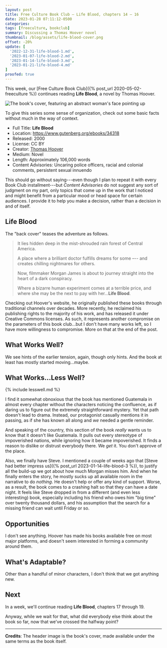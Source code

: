 ```yaml
---
layout: post
title: Free Culture Book Club — Life Blood, chapters 14 – 16
date: 2023-01-28 07:11:12-0500
categories:
tags: [freeculture, bookclub]
summary: Discussing a Thomas Hoover novel
thumbnail: /blog/assets/life-blood-cover.png
offset: -20%
update: [
  '2022-12-31-life-blood-1.md',
  '2023-01-07-life-blood-2.md',
  '2023-01-14-life-blood-3.md',
  '2023-01-21-life-blood-4.md'
]
proofed: true
---
```


This week, our [Free Culture Book Club]({% post_url 2020-05-02-freeculture %}) continues reading **Life Blood**, a novel by Thomas Hoover.

![The book's cover, featuring an abstract woman's face pointing up](/blog/assets/life-blood-cover.png "Out of the...something or other.")

To give this series some sense of organization, check out some basic facts without much in the way of context.

 * Full Title:  **Life Blood**
 * Location:  <https://www.gutenberg.org/ebooks/34318>
 * Released:  2000
 * License:  CC BY
 * Creator:  [Thomas Hoover](https://www.thomashoover.info/index.htm)
 * Medium:  Novel
 * Length:  Approximately 106,000 words
 * Content Advisories:  Uncaring police officers, racial and colonial comments, persistent sexual innuendo

This should go without saying---even though I plan to repeat it with every Book Club installment---but *Content Advisories* do not suggest any sort of judgment on my part, only topics that come up in the work that I noticed and might benefit from a particular mood or head space for certain audiences.  I provide it to help you make a decision, rather than a decision in and of itself.

## Life Blood

The "back cover" teases the adventure as follows.

 > It lies hidden deep in the mist-shrouded rain forest of Central America.
 >
 > A place where a brilliant doctor fulfills dreams for some –-- and creates chilling nightmares for others.
 >
 > Now, filmmaker Morgan James is about to journey straight into the heart of a dark conspiracy.
 >
 > Where a bizarre human experiment comes at a terrible price, and where she may be the next to pay with her...**Life Blood**.

Checking out Hoover's website, he originally published these books through traditional channels over decades.  More recently, he reclaimed his publishing rights to the majority of his work, and has released it under Creative Commons licenses.  As such, it represents another compromise on the parameters of this book club...but I don't have many works left, so I have more willingness to compromise.  More on that at the end of the post.

## What Works Well?

We see hints of the earlier tension, again, though only hints.  And the book at least has mostly started moving...maybe.

## What Works...Less Well?

{% include lesswell.md %}

I find it somewhat obnoxious that the book has mentioned Guatemala in almost every chapter without the characters noticing the confluence, as if daring us to figure out the extremely straightforward mystery.  Yet that path doesn't lead to drama.  Instead, our protagonist casually mentions it in passing, as if she has known all along and *we* needed a gentle reminder.

And speaking of the country, this section of the book *really* wants us to know that it doesn't like Guatemala.  It pulls out every stereotype of impoverished nations, while ignoring how it became impoverished.  It finds a reason to dislike or distrust everybody there.  We *get* it.  You don't approve of the place.

Also, we finally have Steve.  I mentioned a couple of weeks ago that [Steve had better impress us]({% post_url 2023-01-14-life-blood-3 %}), to justify all the build-up we got about how much Morgan misses him.  And when he finally enters the story, he mostly sucks up all available room in the narrative to do *nothing*.  He doesn't help or offer any kind of support.  Worse, as a result, the book comes to a crashing halt so that they can have a date night.  It feels like Steve dropped in from a different (and even less interesting) book, especially including his friend who owes him "big time" over twenty thousand dollars, and his assumption that the search for a missing friend can wait until Friday or so.

## Opportunities

I don't see anything.  Hoover has made his books available free on most major platforms, and doesn't seem interested in forming a community around them.

## What's Adaptable?

Other than a handful of minor characters, I don't think that we got anything new.

## Next

In a week, we'll continue reading **Life Blood**, chapters 17 through 19.

Anyway, while we wait for that, what did everybody else think about the book so far, now that we've crossed the halfway point?

* * *

**Credits**:  The header image is the book's cover, made available under the same terms as the book itself.
